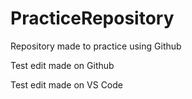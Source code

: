 # PracticeRepository
Repository made to practice using Github

Test edit made on Github

Test edit made on VS Code